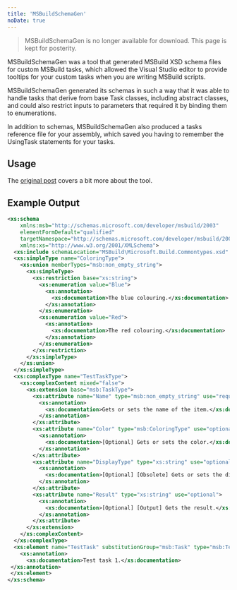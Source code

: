 ```yaml
---
title: 'MSBuildSchemaGen'
noDate: true
---
```


> MSBuildSchemaGen is no longer available for download. This page is kept for posterity.

MSBuildSchemaGen was a tool that generated MSBuild XSD schema files for custom MSBuild tasks, which allowed the Visual Studio editor to provide tooltips for your custom tasks when you are writing MSBuild scripts.

MSBuildSchemaGen generated its schemas in such a way that it was able to handle tasks that derive from base Task classes, including abstract classes, and could also restrict inputs to parameters that required it by binding them to enumerations.

In addition to schemas, MSBuildSchemaGen also produced a tasks reference file for your assembly, which saved you having to remember the UsingTask statements for your tasks.

## Usage

The [original post](http://www.goatly.net/2008/12/8/Creating-MSBuild-XSD-schemas-for-your-custom-tasks.aspx)
covers a bit more about the tool.

## Example Output

``` xsd
<xs:schema 
    xmlns:msb="http://schemas.microsoft.com/developer/msbuild/2003" 
    elementFormDefault="qualified" 
    targetNamespace="http://schemas.microsoft.com/developer/msbuild/2003" 
    xmlns:xs="http://www.w3.org/2001/XMLSchema">
  <xs:include schemaLocation="MSBuild\Microsoft.Build.Commontypes.xsd" />
  <xs:simpleType name="ColoringType">
    <xs:union memberTypes="msb:non_empty_string">
      <xs:simpleType>
        <xs:restriction base="xs:string">
          <xs:enumeration value="Blue">
            <xs:annotation>
              <xs:documentation>The blue colouring.</xs:documentation>
            </xs:annotation>
          </xs:enumeration>
          <xs:enumeration value="Red">
            <xs:annotation>
              <xs:documentation>The red colouring.</xs:documentation>
            </xs:annotation>
          </xs:enumeration>
        </xs:restriction>
      </xs:simpleType>
    </xs:union>
  </xs:simpleType>
  <xs:complexType name="TestTaskType">
    <xs:complexContent mixed="false">
      <xs:extension base="msb:TaskType">
        <xs:attribute name="Name" type="msb:non_empty_string" use="required">
          <xs:annotation>
            <xs:documentation>Gets or sets the name of the item.</xs:documentation>
          </xs:annotation>
        </xs:attribute>
        <xs:attribute name="Color" type="msb:ColoringType" use="optional">
          <xs:annotation>
            <xs:documentation>[Optional] Gets or sets the color.</xs:documentation>
          </xs:annotation>
        </xs:attribute>
        <xs:attribute name="DisplayType" type="xs:string" use="optional">
          <xs:annotation>
            <xs:documentation>[Optional] [Obsolete] Gets or sets the display type.</xs:documentation>
          </xs:annotation>
        </xs:attribute>
        <xs:attribute name="Result" type="xs:string" use="optional">
          <xs:annotation>
            <xs:documentation>[Optional] [Output] Gets the result.</xs:documentation>
          </xs:annotation>
        </xs:attribute>
      </xs:extension>
    </xs:complexContent>
  </xs:complexType>
  <xs:element name="TestTask" substitutionGroup="msb:Task" type="msb:TestTaskType">
    <xs:annotation>
      <xs:documentation>Test task 1.</xs:documentation>
 </xs:annotation>
 </xs:element>
</xs:schema> 
```